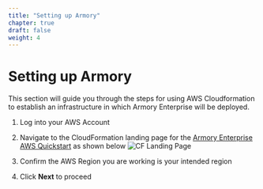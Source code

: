```yaml
---
title: "Setting up Armory"
chapter: true
draft: false
weight: 4
---
```


# Setting up Armory

This section will guide you through the steps for using AWS Cloudformation to establish an infrastructure in which Armory Enterprise will be deployed.


1. Log into your AWS Account
   
1. Navigate to the CloudFormation landing page for the [Armory Enterprise AWS Quickstart](https://console.aws.amazon.com/cloudformation/home?region=us-east-2#/stacks/quickcreate?templateUrl=https%3A%2F%2Faws-quickstart.s3.us-east-1.amazonaws.com%2Fquickstart-armory-enterprise%2Ftemplates%2Fspinnaker-entrypoint-new-vpc.template.yml&stackName=Armory-Spinnaker-on-EKS-New-VPC) as shown below
![CF Landing Page](/images/armory-cf-landing-page.png)

1. Confirm the AWS Region you are working is your intended region
   
1. Click **Next** to proceed

